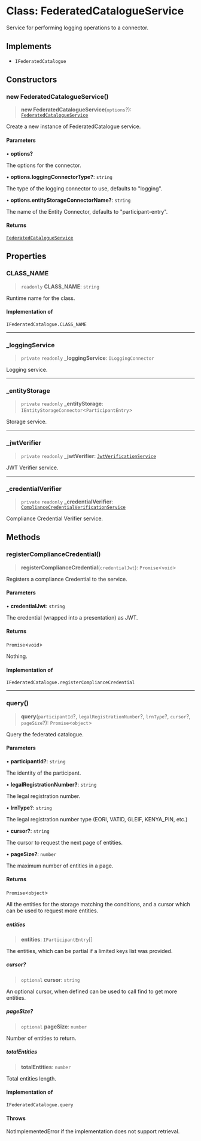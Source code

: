 # Class: FederatedCatalogueService

Service for performing logging operations to a connector.

## Implements

- `IFederatedCatalogue`

## Constructors

### new FederatedCatalogueService()

> **new FederatedCatalogueService**(`options`?): [`FederatedCatalogueService`](FederatedCatalogueService.md)

Create a new instance of FederatedCatalogue service.

#### Parameters

• **options?**

The options for the connector.

• **options.loggingConnectorType?**: `string`

The type of the logging connector to use, defaults to "logging".

• **options.entityStorageConnectorName?**: `string`

The name of the Entity Connector, defaults to "participant-entry".

#### Returns

[`FederatedCatalogueService`](FederatedCatalogueService.md)

## Properties

### CLASS\_NAME

> `readonly` **CLASS\_NAME**: `string`

Runtime name for the class.

#### Implementation of

`IFederatedCatalogue.CLASS_NAME`

***

### \_loggingService

> `private` `readonly` **\_loggingService**: `ILoggingConnector`

Logging service.

***

### \_entityStorage

> `private` `readonly` **\_entityStorage**: `IEntityStorageConnector`\<`ParticipantEntry`\>

Storage service.

***

### \_jwtVerifier

> `private` `readonly` **\_jwtVerifier**: [`JwtVerificationService`](JwtVerificationService.md)

JWT Verifier service.

***

### \_credentialVerifier

> `private` `readonly` **\_credentialVerifier**: [`ComplianceCredentialVerificationService`](ComplianceCredentialVerificationService.md)

Compliance Credential Verifier service.

## Methods

### registerComplianceCredential()

> **registerComplianceCredential**(`credentialJwt`): `Promise`\<`void`\>

Registers a compliance Credential to the service.

#### Parameters

• **credentialJwt**: `string`

The credential (wrapped into a presentation) as JWT.

#### Returns

`Promise`\<`void`\>

Nothing.

#### Implementation of

`IFederatedCatalogue.registerComplianceCredential`

***

### query()

> **query**(`participantId`?, `legalRegistrationNumber`?, `lrnType`?, `cursor`?, `pageSize`?): `Promise`\<`object`\>

Query the federated catalogue.

#### Parameters

• **participantId?**: `string`

The identity of the participant.

• **legalRegistrationNumber?**: `string`

The legal registration number.

• **lrnType?**: `string`

The legal registration number type (EORI, VATID, GLEIF, KENYA_PIN, etc.)

• **cursor?**: `string`

The cursor to request the next page of entities.

• **pageSize?**: `number`

The maximum number of entities in a page.

#### Returns

`Promise`\<`object`\>

All the entities for the storage matching the conditions,
and a cursor which can be used to request more entities.

##### entities

> **entities**: `IParticipantEntry`[]

The entities, which can be partial if a limited keys list was provided.

##### cursor?

> `optional` **cursor**: `string`

An optional cursor, when defined can be used to call find to get more entities.

##### pageSize?

> `optional` **pageSize**: `number`

Number of entities to return.

##### totalEntities

> **totalEntities**: `number`

Total entities length.

#### Implementation of

`IFederatedCatalogue.query`

#### Throws

NotImplementedError if the implementation does not support retrieval.
